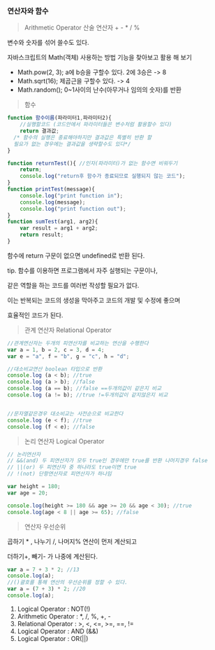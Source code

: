 ### 연산자와 함수

> Arithmetic Operator 산술 연산자 + - * / %

변수와 숫자를 섞어 쓸수도 있다.

자바스크립트의 Math(객체)  사용하는 방법 기능을 찾아보고 활용 해 보기

* Math.pow(2, 3); a에 b승을 구할수 있다. 2에 3승은 -> 8
* Math.sqrt(16); 제곱근을 구할수 있다. -> 4
* Math.random(); 0~1사이의 난수(아무거나 임의의 숫자)를 반환



> 함수

```javascript
function 함수이름(파라미터1,파라미터2){
	//실행할코드 (코드안에서 파라미터들은 변수처럼 활용할수 있다)
	return 결과값; 
  /* 함수의 실행은 종료해야하지만 결과값은 특별히 반환 할 
  필요가 없는 경우에는 결과값을 생략할수도 있다*/
}

function returnTest(){ //인자(파라미터)가 없는 함수면 비워두기
	return;
	console.log("return후 함수가 종료되므로 실행되지 않는 코드");
}
function printTest(message){
	console.log("print function in");
	console.log(message);
	console.log("print function out");
}
function sumTest(arg1, arg2){
	var result = arg1 + arg2;
	return result;
}
```

함수에 return 구문이 없으면 undefined로 반환 된다.

tip. 함수를 이용하면 프로그램에서 자주 실행되는 구문이나,

같은 역할을 하는 코드를 여러번 작성할 필요가 없다. 

이는 반복되는 코드의 생성을 막아주고 코드의 개발 및 수정에 좋으며

효율적인 코드가 된다.



> 관계 연산자 Relational Operator

```javascript
//관계연산자는 두개의 피연산자를 비교하는 연산을 수행한다 
var a = 1, b = 2, c = 3, d = 4;
var e = "a", f = "b", g = "c", h = "d";

//대소비교연산 boolean 타입으로 반환
console.log (a < b); //true
console.log (a > b); //false
console.log (a == b); //false ==두개의값이 같은지 비교
console.log (a != b); //true !=두개의값이 같지않은지 비교


//문자열같은경우 대소비교는 사전순으로 비교한다
console.log (e < f); //true
console.log (f < e); //false
```



> 논리 연산자 Logical Operator 

```javascript
// 논리연산자 
// &&(and) 두 피연산자가 모두 true인 경우에만 true를 반환 나머지경우 false  
// ||(or) 두 피연산자 중 하나라도 true이면 true
// !(not) 단항연산자로 피연산자가 하나임

var height = 180;
var age = 20;

console.log(height >= 180 && age >= 20 && age < 30); //true
console.log(age < 8 || age >= 65); //false
```



> 연산자 우선순위

곱하기 * , 나누기 /, 나머지% 연산이 먼저 계산되고

더하기+, 빼기- 가 나중에 계산된다.

```javascript
var a = 7 + 3 * 2; //13
console.log(a);
//()괄호를 통해 연산의 우선순위를 정할 수 있다. 
var a = (7 + 3) * 2; //20
console.log(a);
```

1. Logical Operator : NOT(!)
2. Arithmetic Operator : *, /, %, +, -
3. Relational Operator : >, <, <=, >=, ==, !=
4. Logical Operator : AND (&&)
5. Logical Operator : OR(||)

